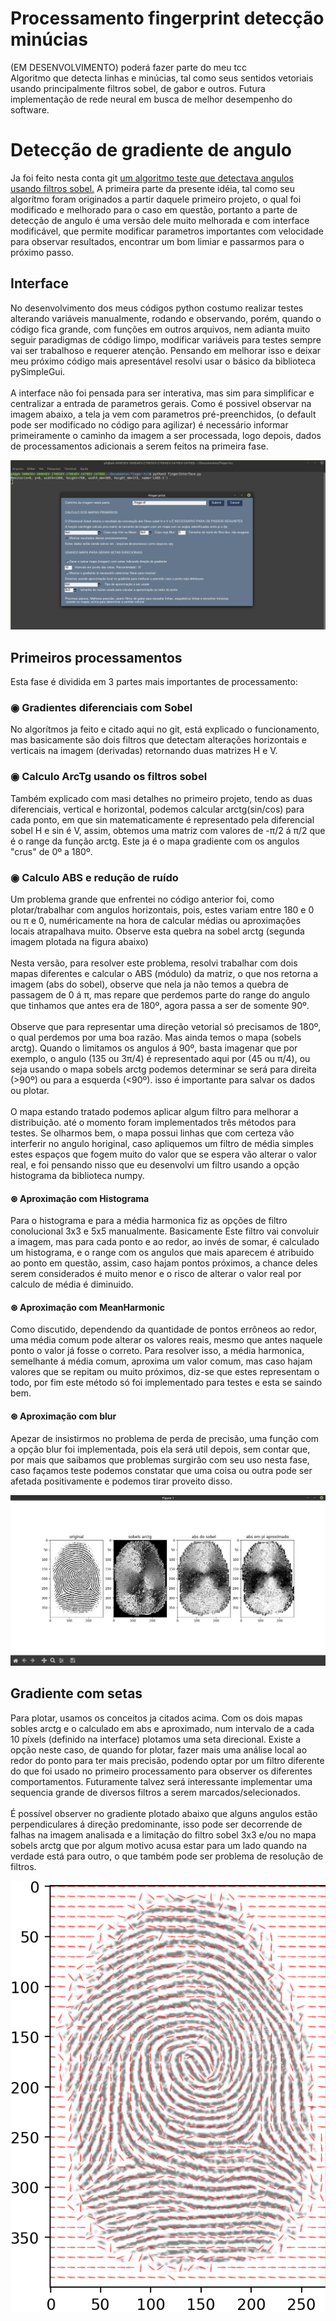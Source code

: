 <h1> Processamento fingerprint detecção minúcias </h1>
(EM DESENVOLVIMENTO) poderá fazer parte do meu tcc<br>
Algoritmo que detecta linhas e minúcias, tal como seus sentidos vetoriais usando principalmente filtros sobel, de gabor e outros. Futura implementação de rede neural em busca de melhor desempenho do software.

<h1>Detecção de gradiente de angulo</h1>
Ja foi feito nesta conta git <a href="https://github.com/paulo-henrique-phcm/SOBEL-deteccao-de-angulo-linhas-de-plantacao">um algoritmo teste que detectava angulos usando filtros sobel.</a>
A primeira parte da presente idéia, tal como seu algorítmo foram originados a partir daquele primeiro projeto, o qual foi modificado e melhorado para o caso em questão, portanto a parte de detecção de angulo é uma versão dele muito melhorada e com interface modificável, que permite modificar parametros importantes com velocidade para observar resultados, encontrar um bom limiar e passarmos para o próximo passo.

<h2> Interface</h2>
<p>
  No desenvolvimento dos meus códigos python costumo realizar testes alterando variáveis manualmente, rodando e observando, porém, quando o código fica grande, com funções em outros arquivos, nem adianta muito seguir paradigmas de código limpo, modificar variáveis para testes sempre vai ser trabalhoso e requerer atenção.  Pensando em melhorar isso e deixar meu próximo código mais apresentável resolvi usar o básico da biblioteca pySimpleGui. <br><br>
  A interface não foi pensada para ser interativa, mas sim para simplificar e centralizar a entrada de parametros gerais. Como é possivel observar na imagem abaixo, a tela ja vem com parametros pré-preenchidos, (o default pode ser modificado no código para agilizar) é necessário informar primeiramente o caminho da imagem a ser processada, logo depois, dados de processamentos adicionais a serem feitos na primeira fase.
</p>
<img src="Captura de tela de 2021-01-08 10-06-04.png"/>

<h2> Primeiros processamentos</h2>
<p> 
  Esta fase é dividida em 3 partes mais importantes de processamento:<br>
    <h3>◉ Gradientes diferenciais com Sobel</h3>
      No algorítmos ja feito e citado aqui no git, está explicado o funcionamento, mas basicamente são dois filtros que detectam alterações horizontais e verticais na imagem (derivadas) retornando duas matrizes H e V.
    <h3>◉ Calculo ArcTg usando os filtros sobel</h3>
      Também explicado com masi detalhes no primeiro projeto, tendo as duas diferenciais, vertical e horizontal, podemos calcular arctg(sin/cos) para cada ponto, em que sin matematicamente é representado pela diferencial sobel H e sin é V, assim, obtemos uma matriz com valores de -π/2 á π/2 que é o range da função arctg. Este ja é o mapa gradiente com os angulos "crus" de 0º a 180º.
    <h3>◉ Calculo ABS e redução de ruído</h3>
      Um problema grande que enfrentei no código anterior foi, como plotar/trabalhar com angulos horizontais, pois, estes variam entre 180 e 0 ou π e 0, numéricamente na hora de calcular médias ou aproximações locais atrapalhava muito. Observe esta quebra na sobel arctg (segunda imagem plotada na figura abaixo)<br><br>
      Nesta versão, para resolver este problema, resolvi trabalhar com dois mapas diferentes e calcular o ABS (módulo) da matriz, o que nos retorna a imagem (abs do sobel), observe que nela ja não temos a quebra de passagem de 0 á π, mas repare que perdemos parte do range do angulo que tinhamos que antes era de 180º, agora passa a ser de somente 90º.<br><br>
      Observe que para representar uma direção vetorial só precisamos de 180º, o qual perdemos por uma boa razão. Mas ainda temos o mapa (sobels arctg). Quando o limitamos os angulos á 90º, basta imagenar que por exemplo, o angulo (135 ou 3π/4) é representado aqui por (45 ou π/4), ou seja usando o mapa sobels arctg podemos determinar se será para direita (>90º) ou para a esquerda (<90º). isso é importante para salvar os dados ou plotar.<br><br>
      O mapa estando tratado podemos aplicar algum filtro para melhorar a distribuição. até o momento foram implementados três métodos para testes.
      Se olharmos bem, o mapa possui linhas que com certeza vão interferir no angulo horiginal, caso apliquemos um filtro de média simples estes espaços que fogem muito do valor que se espera vão alterar o valor real, e foi pensando nisso que eu desenvolvi um filtro usando a opção histograma da biblioteca numpy.
      <h4>⊛ Aproximação com Histograma</h4>
  Para o histograma e para a média harmonica fiz as opções de filtro conolucional 3x3 e 5x5 manualmente. Basicamente Este filtro vai convoluir a imagem, mas para cada ponto e ao redor, ao invés de somar, é calculado um histograma, e o range com os angulos que mais aparecem é atribuido ao ponto em questão, assim, caso hajam pontos próximos, a chance deles serem considerados é muito menor e o risco de alterar o valor real por calculo de média é diminuido. 
      <h4>⊛ Aproximação com MeanHarmonic</h4>
  Como discutido, dependendo da quantidade de pontos errôneos ao redor, uma média comum pode alterar os valores reais, mesmo que antes naquele ponto o valor já fosse o correto. Para resolver isso, a média harmonica, semelhante á média comum, aproxima um valor comum, mas caso hajam valores que se repitam ou muito próximos, diz-se que estes representam o todo, por fim este método só foi implementado para testes e esta se saindo bem.
      <h4>⊛ Aproximação com blur</h4>
  Apezar de insistirmos no problema de perda de precisão, uma função com a opção blur foi implementada, pois ela será util depois, sem contar que, por mais que saibamos que problemas surgirão com seu uso nesta fase, caso façamos teste podemos constatar que uma coisa ou outra pode ser afetada positivamente e podemos tirar proveito disso.
</p>
<img src="Captura de tela de 2021-01-08 10-26-19.png"/>

<h2> Gradiente com setas</h2>
<p>
  Para plotar, usamos os conceitos ja citados acima. Com os dois mapas sobles arctg e o calculado em abs e aproximado, num intervalo de a cada 10 píxels (definido na interface) plotamos uma seta direcional. Existe a opção neste caso, de quando for plotar, fazer mais uma análise local ao redor do ponto para ter mais precisão, podendo optar por um filtro diferente do que foi usado no primeiro processamento para observer os diferentes comportamentos. Futuramente talvez será interessante implementar uma sequencia grande de diversos filtros a serem marcados/selecionados.<br><br>
  É possível observer no gradiente plotado abaixo que alguns angulos estão perpendiculares á direção predominante, isso pode ser decorrende de falhas na imagem analisada e a limitação do filtro sobel 3x3 e/ou no mapa sobels arctg que por algum motivo acusa estar para um lado quando na verdade está para outro, o que também pode ser problema de resolução de filtros.
</p>
<img src="setas.png"/>
